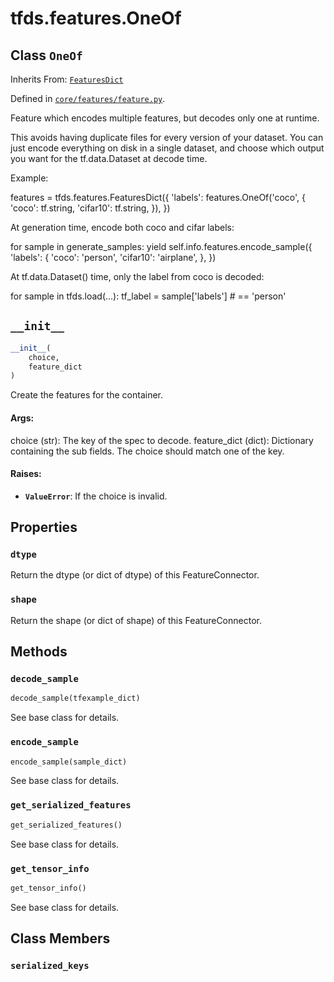 <div itemscope itemtype="http://developers.google.com/ReferenceObject">
<meta itemprop="name" content="tfds.features.OneOf" />
<meta itemprop="path" content="Stable" />
<meta itemprop="property" content="dtype"/>
<meta itemprop="property" content="shape"/>
<meta itemprop="property" content="__init__"/>
<meta itemprop="property" content="decode_sample"/>
<meta itemprop="property" content="encode_sample"/>
<meta itemprop="property" content="get_serialized_features"/>
<meta itemprop="property" content="get_tensor_info"/>
<meta itemprop="property" content="serialized_keys"/>
</div>

# tfds.features.OneOf

## Class `OneOf`

Inherits From: [`FeaturesDict`](../../tfds/features/FeaturesDict.md)



Defined in [`core/features/feature.py`](https://github.com/tensorflow/datasets/tree/master/tensorflow_datasets/core/features/feature.py).

Feature which encodes multiple features, but decodes only one at runtime.

This avoids having duplicate files for every version of your dataset. You
can just encode everything on disk in a single dataset, and choose which
output you want for the tf.data.Dataset at decode time.

Example:

  features = tfds.features.FeaturesDict({
      'labels': features.OneOf('coco', {
          'coco': tf.string,
          'cifar10': tf.string,
      }),
  })

At generation time, encode both coco and cifar labels:

  for sample in generate_samples:
    yield self.info.features.encode_sample({
        'labels': {
            'coco': 'person',
            'cifar10': 'airplane',
        },
    })

At tf.data.Dataset() time, only the label from coco is decoded:

  for sample in tfds.load(...):
    tf_label = sample['labels']  # == 'person'

<h2 id="__init__"><code>__init__</code></h2>

``` python
__init__(
    choice,
    feature_dict
)
```

Create the features for the container.

#### Args:

choice (str): The key of the spec to decode.
feature_dict (dict): Dictionary containing the sub fields. The choice
  should match one of the key.


#### Raises:

* <b>`ValueError`</b>: If the choice is invalid.



## Properties

<h3 id="dtype"><code>dtype</code></h3>

Return the dtype (or dict of dtype) of this FeatureConnector.

<h3 id="shape"><code>shape</code></h3>

Return the shape (or dict of shape) of this FeatureConnector.



## Methods

<h3 id="decode_sample"><code>decode_sample</code></h3>

``` python
decode_sample(tfexample_dict)
```

See base class for details.

<h3 id="encode_sample"><code>encode_sample</code></h3>

``` python
encode_sample(sample_dict)
```

See base class for details.

<h3 id="get_serialized_features"><code>get_serialized_features</code></h3>

``` python
get_serialized_features()
```

See base class for details.

<h3 id="get_tensor_info"><code>get_tensor_info</code></h3>

``` python
get_tensor_info()
```

See base class for details.



## Class Members

<h3 id="serialized_keys"><code>serialized_keys</code></h3>

